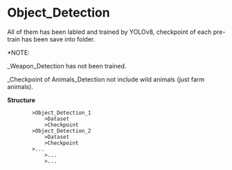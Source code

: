 # Object_Detection

All of them has been labled and trained by YOLOv8, checkpoint of each pre-train has been save into folder.

*NOTE: 

_Weapon_Detection has not been trained.

_Checkpoint of Animals_Detection not include wild animals (just farm animals).

**Structure**
```HOME
        >Object_Detection_1
            >Dataset
            >Checkpoint
        >Object_Detection_2
            >Dataset
            >Checkpoint
        >...
            >...
            >...